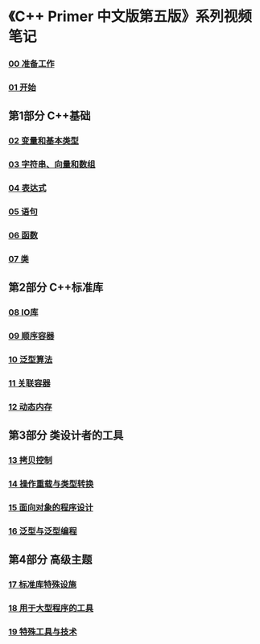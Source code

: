 # 《C++ Primer 中文版第五版》系列视频笔记
### [00 准备工作](./00_preparatory_work/)
### [01 开始](./01_getting_started/)
## 第1部分 C++基础
### [02 变量和基本类型](./02_variables_and_basic_types/)
### [03 字符串、向量和数组](./03_string_vectors_and_arrays/)
### [04 表达式](./04_expressions/)
### [05 语句](./05_statements/)
### [06 函数](./06_functions/)
### [07 类](./07_classes/)
## 第2部分 C++标准库
### [08 IO库](./08_the_io_library/)
### [09 顺序容器](./09_sequential_containers/)
### [10 泛型算法](./10_generic_algorithms/)
### [11 关联容器](./11_associative_containers/)
### [12 动态内存](./12_dynamic_memory/)
## 第3部分 类设计者的工具
### [13 拷贝控制](./13_copy_control/)
### [14 操作重载与类型转换](./14_overloaded_operations_and_conversions/)
### [15 面向对象的程序设计](./15_object-oriented_programming/)
### [16 泛型与泛型编程](./16_templates_and_generic_programming/)
## 第4部分 高级主题
### [17 标准库特殊设施](./17_specialized_library_facilities/)
### [18 用于大型程序的工具](./18_tools_for_large_programs/)
### [19 特殊工具与技术](./19_specialized_tools_and_techniques/)